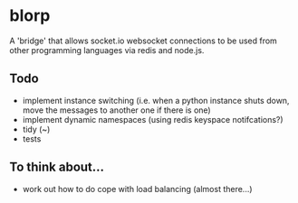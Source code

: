 # blorp
A 'bridge' that allows socket.io websocket connections to be used from other programming languages via redis and node.js.

## Todo
- implement instance switching (i.e. when a python instance shuts down, move the messages to another one if there is one)
- implement dynamic namespaces (using redis keyspace notifcations?)
- tidy (~)
- tests

## To think about...
- work out how to do cope with load balancing (almost there...)
